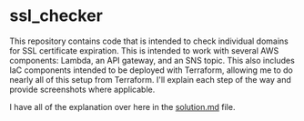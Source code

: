 # ssl_checker

This repository contains code that is intended to check individual domains for SSL certificate expiration. This is intended to work with several AWS components: Lambda, an API gateway, and an SNS topic. This also includes IaC components intended to be deployed with Terraform, allowing me to do nearly all of this setup from Terraform. I'll explain each step of the way and provide screenshots where applicable.

I have all of the explanation over here in the [solution.md](https://github.com/GittyUpPartner/ssl_checker/blob/main/solution.md) file.
